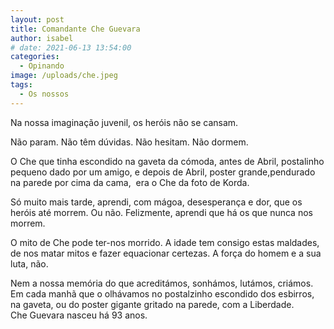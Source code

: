 ```yaml
---
layout: post
title: Comandante Che Guevara
author: isabel
# date: 2021-06-13 13:54:00
categories:
  - Opinando
image: /uploads/che.jpeg
tags:
  - Os nossos
---
```

Na nossa imagina&ccedil;&atilde;o juvenil, os her&oacute;is n&atilde;o se cansam.

N&atilde;o param. N&atilde;o t&ecirc;m d&uacute;vidas. N&atilde;o hesitam. N&atilde;o dormem.

O Che que tinha escondido na gaveta da c&oacute;moda, antes de Abril, postalinho pequeno dado por um amigo, e depois de Abril, poster grande,pendurado na parede por cima da cama,&nbsp; era o Che da foto de Korda.

S&oacute; muito mais tarde, aprendi, com m&aacute;goa, desesperan&ccedil;a e dor, que os her&oacute;is até morrem. Ou n&atilde;o. Felizmente, aprendi que h&aacute; os que nunca nos morrem.

O mito de Che pode ter-nos morrido. A idade tem consigo estas maldades, de nos matar mitos e fazer equacionar certezas. A for&ccedil;a do homem e a sua luta, n&atilde;o.

Nem a nossa mem&oacute;ria do que acredit&aacute;mos, sonh&aacute;mos, lut&aacute;mos, cri&aacute;mos. Em cada manh&atilde; que o olh&aacute;vamos no postalzinho escondido dos esbirros, na gaveta, ou do poster gigante gritado na parede, com a Liberdade.<br>Che Guevara nasceu h&aacute; 93 anos.
